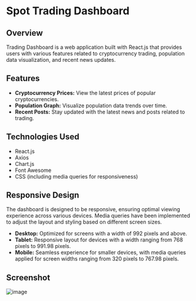 # Spot Trading Dashboard

## Overview

Trading Dashboard is a web application built with React.js that provides users with various features related to cryptocurrency trading, population data visualization, and recent news updates.

## Features

- **Cryptocurrency Prices:** View the latest prices of popular cryptocurrencies.
- **Population Graph:** Visualize population data trends over time.
- **Recent Posts:** Stay updated with the latest news and posts related to trading.

## Technologies Used
- React.js
- Axios
- Chart.js
- Font Awesome
- CSS (including media queries for responsiveness)  


## Responsive Design

The dashboard is designed to be responsive, ensuring optimal viewing experience across various devices. Media queries have been implemented to adjust the layout and styling based on different screen sizes.

- **Desktop:** Optimized for screens with a width of 992 pixels and above.
- **Tablet:** Responsive layout for devices with a width ranging from 768 pixels to 991.98 pixels.
- **Mobile:** Seamless experience for smaller devices, with media queries applied for screen widths ranging from 320 pixels to 767.98 pixels.

## Screenshot
![image](https://github.com/mansi2020/carboncell_dashboard/assets/57188328/31851b68-3979-47c7-a50a-934d02a2a7f1)

